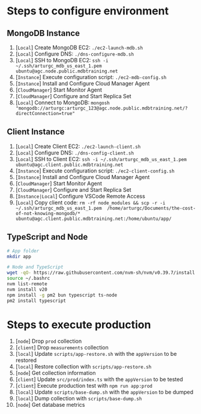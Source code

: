 # Steps to configure environment

## MongoDB Instance

1. [`Local`] Create MongoDB EC2: `./ec2-launch-mdb.sh`
1. [`Local`] Configure DNS: `./dns-configure-mdb.sh`
1. [`Local`] SSH to MongoDB EC2: `ssh -i ~/.ssh/arturgc_mdb_us_east_1.pem ubuntu@agc.node.public.mdbtraining.net`
1. [`Instance`] Execute configuration script: `./ec2-mdb-config.sh`
1. [`Instance`] Install and Configure Cloud Manager Agent
1. [`CloudManager`] Start Monitor Agent
1. [`CloudManager`] Configure and Start Replica Set
1. [`Local`] Connect to MongoDB: `mongosh "mongodb://arturgc:arturgc_123@agc.node.public.mdbtraining.net/?directConnection=true"`

## Client Instance

1. [`Local`] Create Client EC2: `./ec2-launch-client.sh`
1. [`Local`] Configure DNS: `./dns-config-client.sh`
1. [`Local`] SSH to Client EC2: `ssh -i ~/.ssh/arturgc_mdb_us_east_1.pem ubuntu@agc.client.public.mdbtraining.net`
1. [`Instance`] Execute configuration script: `./ec2-client-config.sh`
1. [`Instance`] Install and Configure Cloud Manager Agent
1. [`CloudManager`] Start Monitor Agent
1. [`CloudManager`] Configure and Start Replica Set
1. [`Instance|Local`] Configure VSCode Remote Access
1. [`Local`] Copy client code: `rm -rf node_modules && scp -r -i ~/.ssh/arturgc_mdb_us_east_1.pem  /home/arturgc/Documents/the-cost-of-not-knowing-mongodb/* ubuntu@agc.client.public.mdbtraining.net:/home/ubuntu/app/`

## TypeScript and Node

```bash
# App folder
mkdir app

# Node and TypeScript
wget -qO- https://raw.githubusercontent.com/nvm-sh/nvm/v0.39.7/install.sh | bash
source ~/.bashrc
nvm list-remote
nvm install v20
npm install -g pm2 bun typescript ts-node
pm2 install typescript
```

# Steps to execute production

1. [`node`] Drop `prod` collection
1. [`client`] Drop `measurements` collection
1. [`local`] Update `scripts/app-restore.sh` with the `appVersion` to be restored
1. [`local`] Restore collection with `scripts/app-restore.sh`
1. [`node`] Get collection information
1. [`client`] Update `src/prod/index.ts` with the `appVersion` to be tested
1. [`client`] Execute production test with `npm run app:prod`
1. [`local`] Update `scripts/base-dump.sh` with the `appVersion` to be dumped
1. [`local`] Dump collection with `scripts/base-dump.sh`
1. [`node`] Get database metrics

